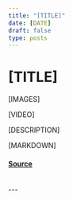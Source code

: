 ```yaml
---
title: "[TITLE]"
date: [DATE]
draft: false
type: posts
---
```

# [TITLE]

[IMAGES]

[VIDEO]

[DESCRIPTION]

[MARKDOWN]

#### [Source]([LINK])

<br/>
---
